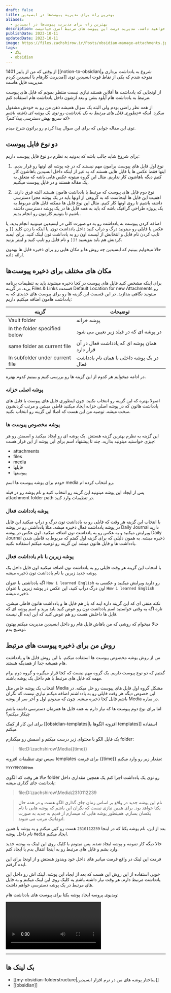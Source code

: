 ```yaml
---
draft: false
title: بهترین راه برای مدیریت پیوست‌ها در ابسیدین
aliases:
  - بهترین راه برای مدیریت پیوست‌ها در ابسیدین
description: صرف نظر از اینکه دارید در مورد چه چیزی مینویسید، احتمالش زیاد هست که فایل هایی مرتبط با اون نوشته خواهید داشت. مدیریت درست این پیوست های مرتبط امری حیاتیست.
publishDate: 2023-10-11
updatedDate: 2023-10-11
image: https://files.zachshirow.ir/Posts/obsidian-manage-attachments.jpg
tags:
  - بلاگ
  - obsidian
---
```


از وقتی که من از پاییز 1401 [[notion-to-obsidian|شروع به یادداشت برداری و مدیریت کارهام با ابسیدین کردم]] متوجه شدم که یکی از نقاط قوت ابسیدین توی مدیریت فایل هاست. 

از اونجایی که یادداشت ها آفلاین هستند نیازی نیست منتظر بمونم که فایل های پیوست مرتبط به یادداشت هام آپلود بشن و بعد ازشون داخل یادداشت هام استفاده کنم. 

از همه نظر راضی بودم ولی البته یک سوال همیشه ذهن من رو به خودش مشغول میکرد. اینکه *«چطوری فایل های مرتبط به یک یادداشت رو توی یک پوشه ای داشته باشم که سریع بهش دسترسی پیدا کنم؟»* 

توی این مقاله جوابی که برای این سوال پیدا کردم رو براتون شرح میدم. 

## دو نوع فایل پیوست

برای شروع شاید جالب باشه که بدونید به نظرم دو نوع فایل پیوست داریم: 

1. نوع اول فایل های پیوست برامون مهم نیستند که در چه پوشه ای اونها رو قرار بدیم. اینها فقط عکس ها یا فایل هایی هستند که به غیر از اینکه داخل ابسیدین باهاشون کار کنیم دیگه باهاشون کار نداریم. مثال این گروه میتونه عکس هایی باشه که متعلق به یک مقاله هستند و در فایل پیوست میکنیم. 

2. نوع دوم فایل های پیوست که مرتبط با یادداشت هامون هستند البته فرق دارند. اهمیت این فایل ها اینجاست که به گروهی از اونها باید در یک پوشه مجزا دسترسی داشته باشیم تا روی اونها کار کنیم. مثال این نوع فایل ها ممکنه فایل های مربوط به یک پروژه طراحی گرافیک باشه که باید به همه فایل ها در یک پوشه دسترسی داشته باشیم تا بتونیم کارمون رو انجام بدیم. 

اضافه کردن پیوست به یادداشت رو به دو صورت کلی در ابسیدین میتونید انجام بدید. یا عکس یا فایلی رو میتونید درگ و دراپ کنید داخل یادداشت تون. یا اینکه با زدن کلید `[[` و تایپ کردن نام فایل و انتخابش از لیست اون رو به یادداشت تون لینک کنید. برای ایمبد کردنش هم باید بنویسید `![[` و نام فایل رو تایپ کنید و اینتر بزنید.

حالا میخوایم ببینیم که ابسیدین چه روش ها و مکان هایی رو برای ذخیره فایل ها بهمون ارائه داده.

## مکان های مختلف برای ذخیره پیوست‌ها

برای اینکه مشخص کنید فایل های پیوست در کجا ذخیره میشوند باید به تنظیمات برنامه برید. در گزینه Files & Links قسمت Default Location for new Attachments رو میتونید نگاهی بندازید. در این قسمت این گزینه ها رو برای پیوست های جدیدی که به یادداشت هامون اضافه میکنیم داریم: 

| گزینه                           | توضیحات |
| ------------------------------- | ------- |
| Vault folder                    | پوشه خزانه        |
| In the folder specified below   | در پوشه ای که در فیلد زیر تعیین می شود        |
| same folder as current file     | همان پوشه ای که یادداشت فعال در آن قرار دارد        |
| In subfolder under current file | در یک پوشه داخلی با همان نام یادداشت فعال        |

در ادامه میخوایم هر کدوم از این گزینه ها رو بررسی کنیم و ببینیم کدوم بهتره. 
### پوشه اصلی خزانه

اصولا بهتره که این گزینه رو انتخاب نکنید. چون اینطوری فایل های پیوست با فایل های یادداشت هاتون که در پوشه اصلی خزانه ایجاد میکنید قاطی میشن و مرتب کردنشون سخت میشه. توصیه من این هست که اصلا این گزینه رو انتخاب نکنید. 
### پوشه مخصوص پیوست ها

این گزینه به نظرم بهترین گزینه هستش. یک پوشه ای رو ایجاد میکنید و اسمش رو هر چیزی خواستید میتونید بذارید. چند تا پیشنهاد اسم برای این پوشه از این قرار هست: 

- attachments
- files
- media
- فایلها
- پیوستها

خودم برای پوشه پیوست ها اسم media رو انتخاب کرده ام. 

پس از ایجاد این پوشه میتونید این گزینه رو انتخاب کنید و نام پوشه رو در فیلد attachment folder path در تنظیمات وارد کنید. 

### پوشه یادداشت فعال

با انتخاب این گزینه هر وقت که فایلی رو به یادداشت تون درگ و دراپ میکنید این فایل در پوشه یادداشت فعال ذخیره میشه. مثلا یادداشتی رو در پوشه Daily Journal دارید ویرایش میکنید و یه عکس رو به یادداشت تون اضافه میکنید. اون عکس در پوشه Daily Journal ذخیره میشه. به همون دلیلی که برای گزینه اول گفتم که مربوط به قاطی شدن یادداشت ها و فایل هاتون میشد این گزینه رو توصیه میکنم استفاده نکنید. 

### پوشه زیرین با نام یادداشت فعال

با انتخاب این گزینه هر وقت فایلی رو به یادداشت تون اضافه میکنید اون فایل داخل یک پوشه جدید زیرین با نام یادداشت تون ذخیره میشه. 

اگه یادداشتی با عنوان `How i learned English` رو دارید ویرایش میکنید و عکسی به اون درگ دراپ کنید، این عکس در پوشه زیرین با عنوان `How i learned English` ذخیره میشه. 

نکته منفی ای که این گزینه داره اینه که باز هم فایل ها و یادداشت هاتون قاطی میشن. تازه اگه یه وقتی خواستید اسم یادداشت تون رو عوض کنید باید برید و اسم پوشه ای که فایل ها داخلش هست رو هم عوض کنید که این ایده آل نیست. 

حالا میخوام که روشی که من باهاش فایل هام رو داخل ابسیدین مدیریت میکنم بهتون توضیح بدم. 

## روش من برای ذخیره پیوست های مرتبط

من از روش پوشه مخصوص پیوست ها استفاده میکنم. با این روش فایل ها و یادداشت هام همیشه جدا از همدیگه هستند. 

گفتیم که دو نوع پیوست داریم. یک گروه مهم نیست که کجا قرار میگیره و گروه دوم برام مهمه که فایل های مرتبط با هم داخل یک پوشه باشند. 

انتخاب یک پوشه خاص مثل Media مشکل گروه اول فایل های پیوست رو حل میکنه. در این خصوص دیگه هر وقت فایلی رو به یادداشتم اضافه میکنم نیازی نیست که نگران باشم فایل کجا ذخیره میشه. چون که میدونم اول و آخر سر از پوشه Media در میاره. 

اما برای نوع دوم پیوست ها که نیاز دارم به همه فایل ها همزمان دسترسی داشته باشم چیکار میکنم؟ 

برای این کار از کمک [[obsidian-templates|افزونه الگوها یا templates]] استفاده میکنم. 

یک فایل الگو با محتوای زیر درست میکنم و اسمش رو میگذارم folder:

> file:D:\zachshirow\Media\{{time}}

سپس توی تنظیمات افزونه templates برای فرمت {{time}} مقدار زیر رو وارد میکنم: 

`YYYYMMDDHHmm`

حالا هر وقت که الگوی folder رو توی یک یادداشت اجرا کنم یک همچین مقداری داخل یادداشت جای گذاری میشه: 

> file:D:\zachshirow\Media\2310112239

> نام این پوشه جدید در واقع بر اساس زمان جای گذاری الگو هست و در همه حال یکتا خواهد بود. برای همین نیازی نیست که نگران این باشم که پوشه هایی با نام یکسان بسازم. همینطور پوشه هایی که میسازم از قدیم به جدید به صورت اتوماتیک مرتب می شوند. 

بعد از این، نام پوشه یکتا که در اینجا `2310112239` هست رو کپی میکنم و یه پوشه با همین نام داخل پوشه `Media` ایجاد میکنم. 

حالا دیگه کار تمومه و پوشه ایجاد شده. پس میتونم با کلیک روی این لینک به پوشه جدید وارد بشم و فایل های مرتبط رو به اینجا انتقال بدم یا ایجاد کنم. 

فرمت این لینک در واقع فرمت میانبر های داخل خود ویندوز هستش و از اونجا برای این ایده گرفتم. 

خوبی استفاده از این روش این هست که بعد از ایجاد این پوشه، لینک اش رو داخل این یادداشت مرتبط دارم. هر وقت نیاز داشته باشم یه کلیک روی این لینک میکنم و به فایل های مرتبط در یک پوشه دسترسی خواهم داشت. 

ویدیوی پروسه ایجاد پوشه یکتا برای پیوست های یادداشت هام: 

<video controls>
<source src="https://zachshirow.storage.iran.liara.space/videos/obsidian-attachments.mp4" type="video/mp4" >
Your browser does not support video tag.
</video>



---
## بک لینک ها
- [[my-obsidian-folderstructure|ساختار پوشه های من در نرم افزار ابسیدین]]
- [[obsidian]]